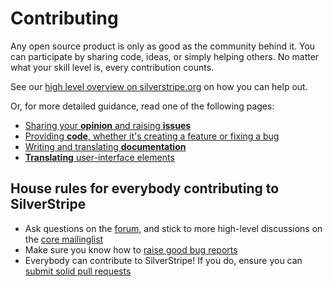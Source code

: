 # Contributing

Any open source product is only as good as the community behind it. You can
participate by sharing  code, ideas, or simply helping others. No matter what
your skill level is, every contribution counts.

See our [high level overview on silverstripe.org](http://silverstripe.org/contributing-to-silverstripe)
on how you can help out.

Or, for more detailed guidance, read one of the following pages:

 * [Sharing your **opinion** and raising **issues**](issues)
 * [Providing **code**, whether it's creating a feature or fixing a bug](code)
 * [Writing and translating **documentation**](documentation)
 * [**Translating** user-interface elements](translation)

## House rules for everybody contributing to SilverStripe
 * Ask questions on the [forum](http://silverstripe.org/forum), and stick to more high-level discussions on the [core mailinglist](https://groups.google.com/forum/#!forum/silverstripe-dev)
 * Make sure you know how to [raise good bug reports](/misc/contributing/issues)
 * Everybody can contribute to SilverStripe! If you do, ensure you can [submit solid pull requests](/misc/contributing/code)
